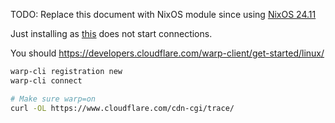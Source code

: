 TODO: Replace this document with NixOS module since using [NixOS 24.11](https://github.com/NixOS/nixpkgs/pull/321142)

Just installing as [this](https://github.com/NixOS/nixpkgs/issues/213177#issuecomment-1905556283) does not start connections.

You should https://developers.cloudflare.com/warp-client/get-started/linux/

```bash
warp-cli registration new
warp-cli connect

# Make sure warp=on 
curl -OL https://www.cloudflare.com/cdn-cgi/trace/
```
